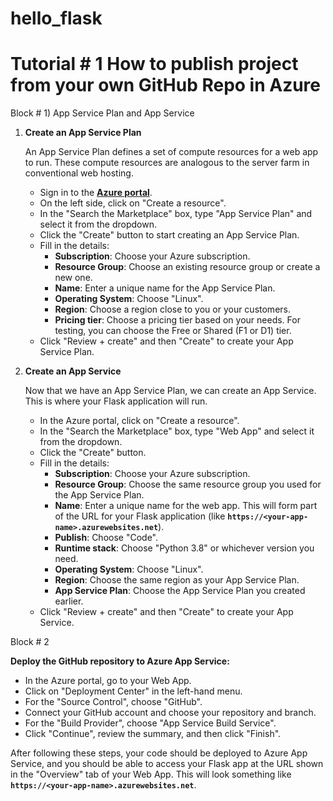 # hello_flask
# Tutorial # 1 How to publish project from your own GitHub Repo in Azure

Block # 1) App Service Plan and App Service

1. **Create an App Service Plan**
    
    An App Service Plan defines a set of compute resources for a web app to run.
   These compute resources are analogous to the server farm in conventional web hosting.
    
    - Sign in to the **[Azure portal](https://portal.azure.com/)**.
    - On the left side, click on "Create a resource".
    - In the "Search the Marketplace" box, type "App Service Plan" and select it from the dropdown.
    - Click the "Create" button to start creating an App Service Plan.
    - Fill in the details:
        - **Subscription**: Choose your Azure subscription.
        - **Resource Group**: Choose an existing resource group or create a new one.
        - **Name**: Enter a unique name for the App Service Plan.
        - **Operating System**: Choose "Linux".
        - **Region**: Choose a region close to you or your customers.
        - **Pricing tier**: Choose a pricing tier based on your needs. For testing, you can choose the Free or Shared (F1 or D1) tier.
    - Click "Review + create" and then "Create" to create your App Service Plan.
3. **Create an App Service**
    
    Now that we have an App Service Plan, we can create an App Service. This is where your Flask application will run.
    
    - In the Azure portal, click on "Create a resource".
    - In the "Search the Marketplace" box, type "Web App" and select it from the dropdown.
    - Click the "Create" button.
    - Fill in the details:
        - **Subscription**: Choose your Azure subscription.
        - **Resource Group**: Choose the same resource group you used for the App Service Plan.
        - **Name**: Enter a unique name for the web app. This will form part of the URL for your Flask application
          (like **`https://<your-app-name>.azurewebsites.net`**).
        - **Publish**: Choose "Code".
        - **Runtime stack**: Choose "Python 3.8" or whichever version you need.
        - **Operating System**: Choose "Linux".
        - **Region**: Choose the same region as your App Service Plan.
        - **App Service Plan**: Choose the App Service Plan you created earlier.
    - Click "Review + create" and then "Create" to create your App Service.

Block # 2

**Deploy the GitHub repository to Azure App Service:**

- In the Azure portal, go to your Web App.
- Click on "Deployment Center" in the left-hand menu.
- For the "Source Control", choose "GitHub".
- Connect your GitHub account and choose your repository and branch.
- For the "Build Provider", choose "App Service Build Service".
- Click "Continue", review the summary, and then click "Finish".

After following these steps, your code should be deployed to Azure App Service, and you should be able to access your Flask app at the URL shown 
in the "Overview" tab of your Web App. This will look something like **`https://<your-app-name>.azurewebsites.net`**.
